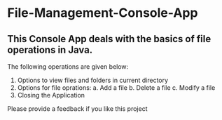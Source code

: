 # File-Management-Console-App

## This Console App deals with the basics of file operations in Java.
The following operations are given below:
  1. Options to view files and folders in current directory
  2. Options for file oprations:
    a. Add a file
    b. Delete a file
    c. Modify a file
  3. Closing the Application

Please provide a feedback if you like this project
